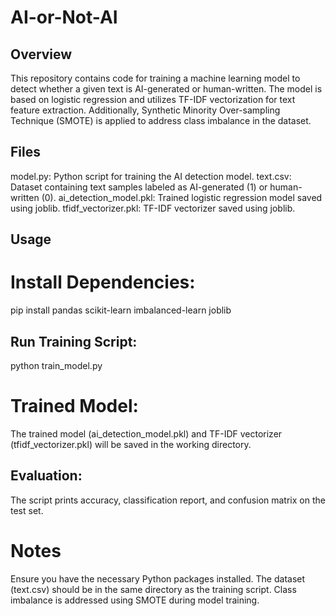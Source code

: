 ﻿# AI-or-Not-AI

## Overview
This repository contains code for training a machine learning model to detect whether a given text is AI-generated or human-written. The model is based on logistic regression and utilizes TF-IDF vectorization for text feature extraction. Additionally, Synthetic Minority Over-sampling Technique (SMOTE) is applied to address class imbalance in the dataset.

## Files
model.py: Python script for training the AI detection model.
text.csv: Dataset containing text samples labeled as AI-generated (1) or human-written (0).
ai_detection_model.pkl: Trained logistic regression model saved using joblib.
tfidf_vectorizer.pkl: TF-IDF vectorizer saved using joblib.

## Usage
# Install Dependencies:
pip install pandas scikit-learn imbalanced-learn joblib

## Run Training Script:
python train_model.py

# Trained Model:
The trained model (ai_detection_model.pkl) and TF-IDF vectorizer (tfidf_vectorizer.pkl) will be saved in the working directory.

## Evaluation:

The script prints accuracy, classification report, and confusion matrix on the test set.

# Notes
Ensure you have the necessary Python packages installed.
The dataset (text.csv) should be in the same directory as the training script.
Class imbalance is addressed using SMOTE during model training.
